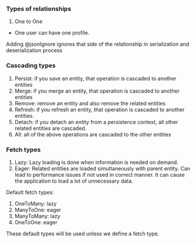 ### Types of relationships

1. One to One

- One user can have one profile.


Adding @jsonIgnore ignores that side of the relationship in serialization 
and deserialization process


### Cascading types

1. Persist: if you save an entity, that operation is cascaded to another entities
2. Merge: if you merge an entity, that operation is cascaded to another entities
3. Remove: remove an entity and also remove the related entities
4. Refresh: if you refresh an entity, that operation is cascaded to another 
   entities.
5. Detach: if you detach an entity from a persistence context, all other 
   related entities are cascaded.
6. All: all of the above operations are cascaded to the other entities

### Fetch types

1. Lazy: Lazy loading is done when information is needed on demand.
2. Eager: Related entities are loaded simultaneously with parent entity. Can 
   lead to performance issues if not used in correct manner. It can cause 
   the application to load a lot of unnecessary data.

Default fetch types: 

1. OneToMany: lazy
2. ManyToOne: eager
3. ManyToMany: lazy
4. OneToOne: eager

These default types will be used unless we define a fetch type.